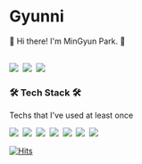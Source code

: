 <h1><b>Gyunni</b></h1>
👋 Hi there! I'm MinGyun Park. 🌱<br/><br/>
<p>
  <img src="https://img.shields.io/badge/Tech Blog-30B980?style=flat-square&logo=Vimeo&logoColor=white"/></a>&nbsp;
<img src="https://img.shields.io/badge/Gmail-EA4335?style=flat-square&logo=Gmail&logoColor=white"/></a>&nbsp;
<img src="https://img.shields.io/badge/Instargram-E4405F?style=flat-square&logo=Instagram&logoColor=white"/></a>&nbsp;
</p>


<h3><b>🛠 Tech Stack 🛠</b></h3>
<p>Techs that I've used at least once </p>
<p>
<img src="https://img.shields.io/badge/GitHub-181717?style=flat-square&logo=GitHub&logoColor=white"/></a>&nbsp;
<img src="https://img.shields.io/badge/Android-3DDC84?style=flat-square&logo=Android&logoColor=white"/></a>&nbsp;
<img src="https://img.shields.io/badge/Java-007396?style=flat-square&logo=Java&logoColor=white"/></a>&nbsp;
<img src="https://img.shields.io/badge/Kotlin-0095D5?style=flat-square&logo=Kotlin&logoColor=white"/></a>&nbsp;
<img src="https://img.shields.io/badge/Mysql-4479A1?style=flat-square&logo=MySQL&logoColor=white"/></a>&nbsp;
<img src="https://img.shields.io/badge/Node.js-339933?style=flat-square&logo=node.js&logoColor=white"/></a>&nbsp;
<img src="https://img.shields.io/badge/Amazon AWS-212E50?style=flat-square&logo=Amazon%20AWS&logoColor=white"/></a>&nbsp; </p>

[![Hits](https://hits.seeyoufarm.com/api/count/incr/badge.svg?url=https%3A%2F%2Fgithub.com%2Falsrbs12304&count_bg=%234ED11F&title_bg=%23555555&icon=github.svg&icon_color=%23E7E7E7&title=hits&edge_flat=false)](https://hits.seeyoufarm.com)
